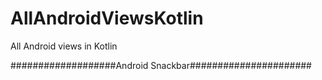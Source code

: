# AllAndroidViewsKotlin
All Android views in Kotlin

###################Android Snackbar######################
